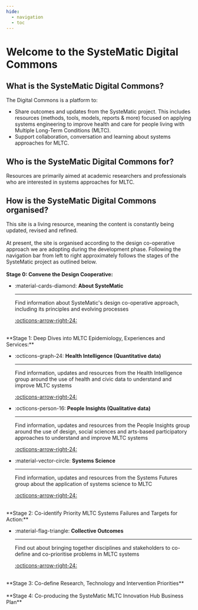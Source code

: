 ```yaml
---
hide:
  - navigation
  - toc
---
```


# Welcome to the SysteMatic Digital Commons

## What is the SysteMatic Digital Commons?
The Digital Commons is a platform to:

- Share outcomes and updates from the SysteMatic project. This includes resources (methods, tools, models, reports & more) focused on applying systems engineering to improve health and care for people living with Multiple Long-Term Conditions (MLTC). 
- Support collaboration, conversation and learning about systems approaches for MLTC.

## Who is the SysteMatic Digital Commons for?
Resources are primarily aimed at academic researchers and professionals who are interested in systems approaches for MLTC.

## How is the SysteMatic Digital Commons organised?
This site is a living resource, meaning the content is constantly being updated, revised and refined. 
<br>
<br>
At present, the site is organised according to the design co-operative approach we are adopting during the development phase. Following the navigation bar from left to right approximately follows the stages of the SysteMatic project as outlined below.
<br>
<br>
**Stage 0: Convene the Design Cooperative:** 
<div class="grid cards" markdown>
  
-  :material-cards-diamond: __About SysteMatic__

    ---
    
    Find information about SysteMatic's design co-operative approach, including its principles and evolving processes

    [:octicons-arrow-right-24:](about.md)

</div>
<br>
**Stage 1: Deep Dives into MLTC Epidemiology, Experiences and Services:**
<div class="grid cards" markdown>
  
-  :octicons-graph-24: __Health Intelligence (Quantitative data)__

    ---
  
    Find information, updates and resources from the Health Intelligence group around the use of health and civic data to understand and improve MLTC systems 

    [:octicons-arrow-right-24:](health-intelligence/health-intelligence-overview.md)

-  :octicons-person-16: __People Insights (Qualitative data)__

    ---
  
    Find information, updates and resources from the People Insights group around the use of design, social sciences and arts-based participatory approaches to understand and improve MLTC systems 

    [:octicons-arrow-right-24:](people-insight/people-insight-overview.md)
    
-  :material-vector-circle: __Systems Science__

    ---

    Find information, updates and resources from the Systems Futures group about the application of systems science to MLTC

    [:octicons-arrow-right-24:](systems-science/systems-science-overview.md)

</div>
<br>
**Stage 2: Co-identify Priority MLTC Systems Failures and Targets for Action:**
<div class="grid cards" markdown>

-  :material-flag-triangle: __Collective Outcomes__

    ---

    Find out about bringing together disciplines and stakeholders to co-define and co-prioritise problems in MLTC systems

    [:octicons-arrow-right-24:](collective-outcomes/collective-outcomes-overview.md)
  
</div>
<br>
**Stage 3: Co-define Research, Technology and Intervention Priorities**
<br>
<br>
**Stage 4: Co-producing the SysteMatic MLTC Innovation Hub Business Plan**
